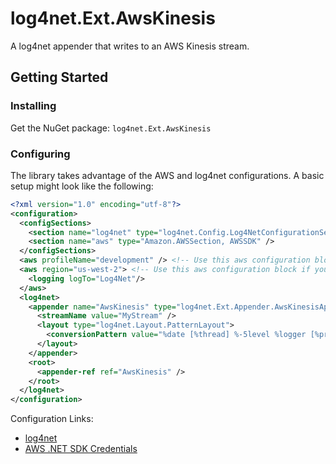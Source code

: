 # log4net.Ext.AwsKinesis
A log4net appender that writes to an AWS Kinesis stream.

## Getting Started
### Installing
Get the NuGet package: `log4net.Ext.AwsKinesis`

### Configuring
The library takes advantage of the AWS and log4net configurations. A basic setup might look like the following:
```xml
<?xml version="1.0" encoding="utf-8"?>
<configuration>
  <configSections>
    <section name="log4net" type="log4net.Config.Log4NetConfigurationSectionHandler, log4net" />
    <section name="aws" type="Amazon.AWSSection, AWSSDK" />
  </configSections>
  <aws profileName="development" /> <!-- Use this aws configuration block if you want to specify a profile -->
  <aws region="us-west-2"> <!-- Use this aws configuration block if you want to apply IAM roles to EC2 instances -->
    <logging logTo="Log4Net"/>
  </aws>
  <log4net>
    <appender name="AwsKinesis" type="log4net.Ext.Appender.AwsKinesisAppender, log4net.Ext.AwsKinesis">
      <streamName value="MyStream" />
      <layout type="log4net.Layout.PatternLayout">
        <conversionPattern value="%date [%thread] %-5level %logger [%property{NDC}] - %message" />
      </layout>
    </appender>
    <root>
      <appender-ref ref="AwsKinesis" />
    </root>
  </log4net>
</configuration>
```
Configuration Links:
* [log4net](https://logging.apache.org/log4net/release/config-examples.html)
* [AWS .NET SDK Credentials](http://docs.aws.amazon.com/AWSSdkDocsNET/latest/DeveloperGuide/net-dg-config-creds.html#net-dg-config-creds-assign)

